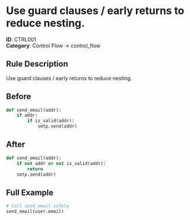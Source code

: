 # Use guard clauses / early returns to reduce nesting.

**ID**: CTRL001  
**Category**: Control Flow → control_flow

## Rule Description
Use guard clauses / early returns to reduce nesting.

## Before
```python
def send_email(addr):
    if addr:
        if is_valid(addr):
            smtp.send(addr)
```

## After  
```python
def send_email(addr):
    if not addr or not is_valid(addr):
        return
    smtp.send(addr)
```

## Full Example
```python
# Call send_email safely
send_email(user.email)
```
